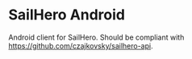 SailHero Android
================
Android client for SailHero.
Should be compliant with https://github.com/czajkovsky/sailhero-api.
